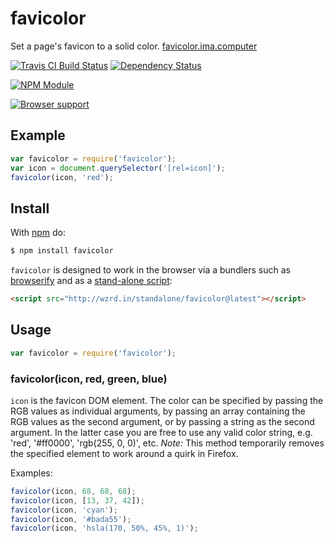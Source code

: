 # favicolor

Set a page's favicon to a solid color. [favicolor.ima.computer](http://favicolor.ima.computer)

[![Travis CI Build Status](https://travis-ci.org/CMTegner/favicolor.svg)](http://travis-ci.org/CMTegner/favicolor) [![Dependency Status](https://david-dm.org/CMTegner/favicolor/status.svg)](https://david-dm.org/CMTegner/favicolor)

[![NPM Module](https://nodei.co/npm/favicolor.png)](http://npm.im/favicolor)

[![Browser support](https://ci.testling.com/CMTegner/favicolor.png)](https://ci.testling.com/CMTegner/favicolor)

## Example

```js
var favicolor = require('favicolor');
var icon = document.querySelector('[rel=icon]');
favicolor(icon, 'red');
```

## Install

With [npm](http://npmjs.org) do:
```sh
$ npm install favicolor
```

`favicolor` is designed to work in the browser via a bundlers such as [browserify](http://browserify.org) and as a [stand-alone script](http://wzrd.in/standalone/favicolor@latest):

```html
<script src="http://wzrd.in/standalone/favicolor@latest"></script>
```

## Usage

```javascript
var favicolor = require('favicolor');
```

### favicolor(icon, red, green, blue)

`icon` is the favicon DOM element. The color can be specified by passing the RGB values as individual arguments, by passing an array containing the RGB values as the second argument, or by passing a string as the second argument. In the latter case you are free to use any valid color string, e.g. 'red', '#ff0000', 'rgb(255, 0, 0)', etc. *Note:* This method temporarily removes the specified element to work around a quirk in Firefox.

Examples:

```js
favicolor(icon, 68, 68, 68);
favicolor(icon, [13, 37, 42]);
favicolor(icon, 'cyan');
favicolor(icon, '#bada55');
favicolor(icon, 'hsla(170, 50%, 45%, 1)');
```
